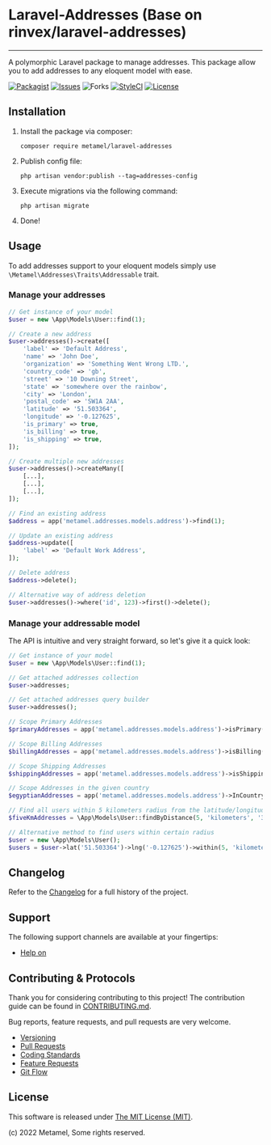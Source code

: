 # Laravel-Addresses (Base on rinvex/laravel-addresses)
---

A polymorphic Laravel package to manage addresses. This package allow you to add addresses to any eloquent model with ease.

[![Packagist](https://img.shields.io/packagist/v/metamel/laravel-addresses.svg?label=Packagist&style=flat-square)](https://packagist.org/packages/metamel/laravel-addresses)
[![Issues](https://img.shields.io/github/issues/metamel/laravel-addresses)](https://github.com/metamel/laravel-addresses/issues)
![Forks](https://img.shields.io/github/forks/metamel/laravel-addresses)
[![StyleCI](https://styleci.io/repos/87485079/shield)](https://github.styleci.io/repos/514330847)
[![License](https://img.shields.io/github/license/metamel/laravel-addresses)](https://github.com/metamel/laravel-addresses/blob/main/LICENSE)


## Installation

1. Install the package via composer:
    ```shell
    composer require metamel/laravel-addresses
    ```

2. Publish config file:
    ```shell
    php artisan vendor:publish --tag=addresses-config
    ```

3. Execute migrations via the following command:
    ```shell
    php artisan migrate
    ```

4. Done!


## Usage

To add addresses support to your eloquent models simply use `\Metamel\Addresses\Traits\Addressable` trait.

### Manage your addresses

```php
// Get instance of your model
$user = new \App\Models\User::find(1);

// Create a new address
$user->addresses()->create([
    'label' => 'Default Address',
    'name' => 'John Doe',
    'organization' => 'Something Went Wrong LTD.',
    'country_code' => 'gb',
    'street' => '10 Downing Street',
    'state' => 'somewhere over the rainbow',
    'city' => 'London',
    'postal_code' => 'SW1A 2AA',
    'latitude' => '51.503364',
    'longitude' => '-0.127625',
    'is_primary' => true,
    'is_billing' => true,
    'is_shipping' => true,
]);

// Create multiple new addresses
$user->addresses()->createMany([
    [...],
    [...],
    [...],
]);

// Find an existing address
$address = app('metamel.addresses.models.address')->find(1);

// Update an existing address
$address->update([
    'label' => 'Default Work Address',
]);

// Delete address
$address->delete();

// Alternative way of address deletion
$user->addresses()->where('id', 123)->first()->delete();
```

### Manage your addressable model

The API is intuitive and very straight forward, so let's give it a quick look:

```php
// Get instance of your model
$user = new \App\Models\User::find(1);

// Get attached addresses collection
$user->addresses;

// Get attached addresses query builder
$user->addresses();

// Scope Primary Addresses
$primaryAddresses = app('metamel.addresses.models.address')->isPrimary()->get();

// Scope Billing Addresses
$billingAddresses = app('metamel.addresses.models.address')->isBilling()->get();

// Scope Shipping Addresses
$shippingAddresses = app('metamel.addresses.models.address')->isShipping()->get();

// Scope Addresses in the given country
$egyptianAddresses = app('metamel.addresses.models.address')->InCountry('eg')->get();

// Find all users within 5 kilometers radius from the latitude/longitude 31.2467601/29.9020376
$fiveKmAddresses = \App\Models\User::findByDistance(5, 'kilometers', '31.2467601', '29.9020376')->get();

// Alternative method to find users within certain radius
$user = new \App\Models\User();
$users = $user->lat('51.503364')->lng('-0.127625')->within(5, 'kilometers')->get();
```


## Changelog

Refer to the [Changelog](CHANGELOG.md) for a full history of the project.


## Support

The following support channels are available at your fingertips:

- [Help on](https://github.com/metamel/laravel-addresses/issues)


## Contributing & Protocols

Thank you for considering contributing to this project! The contribution guide can be found in [CONTRIBUTING.md](packages/metamel/laravel-addresses/CONTRIBUTING.md).

Bug reports, feature requests, and pull requests are very welcome.

- [Versioning](packages/metamel/laravel-addresses/CONTRIBUTING.md#versioning)
- [Pull Requests](packages/metamel/laravel-addresses/CONTRIBUTING.md#pull-requests)
- [Coding Standards](packages/metamel/laravel-addresses/CONTRIBUTING.md#coding-standards)
- [Feature Requests](packages/metamel/laravel-addresses/CONTRIBUTING.md#feature-requests)
- [Git Flow](packages/metamel/laravel-addresses/CONTRIBUTING.md#git-flow)


## License

This software is released under [The MIT License (MIT)](LICENSE).

(c) 2022 Metamel, Some rights reserved.
